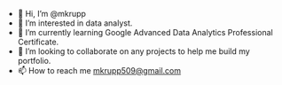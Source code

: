 - 👋 Hi, I’m @mkrupp
- 👀 I’m interested in data analyst.
- 🌱 I’m currently learning Google Advanced Data Analytics Professional Certificate.
- 💞️ I’m looking to collaborate on any projects to help me build my portfolio.
- 📫 How to reach me mkrupp509@gmail.com

<!---
mkrupp/mkrupp is a ✨ special ✨ repository because its `README.md` (this file) appears on your GitHub profile.
You can click the Preview link to take a look at your changes.
--->

